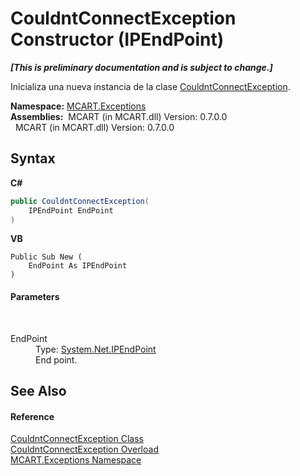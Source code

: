# CouldntConnectException Constructor (IPEndPoint)
 _**\[This is preliminary documentation and is subject to change.\]**_

Inicializa una nueva instancia de la clase <a href="1f33e8cf-489f-8346-eeac-bb1aff729bf7">CouldntConnectException</a>.

**Namespace:**&nbsp;<a href="36e6166c-cb29-ee06-1b8a-ebc61fae7b0a">MCART.Exceptions</a><br />**Assemblies:**&nbsp;&nbsp;MCART (in MCART.dll) Version: 0.7.0.0<br />&nbsp;&nbsp;MCART (in MCART.dll) Version: 0.7.0.0<br />

## Syntax

**C#**<br />
``` C#
public CouldntConnectException(
	IPEndPoint EndPoint
)
```

**VB**<br />
``` VB
Public Sub New ( 
	EndPoint As IPEndPoint
)
```


#### Parameters
&nbsp;<dl><dt>EndPoint</dt><dd>Type: <a href="http://msdn2.microsoft.com/es-es/library/fzszfbba" target="_blank">System.Net.IPEndPoint</a><br />End point.</dd></dl>

## See Also


#### Reference
<a href="1f33e8cf-489f-8346-eeac-bb1aff729bf7">CouldntConnectException Class</a><br /><a href="86ac2c86-5425-70f5-3b9f-5b54f8a923de">CouldntConnectException Overload</a><br /><a href="36e6166c-cb29-ee06-1b8a-ebc61fae7b0a">MCART.Exceptions Namespace</a><br />